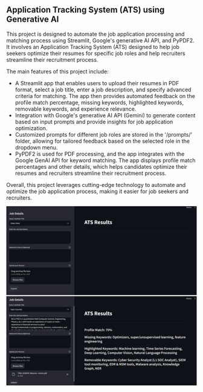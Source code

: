 ## Application Tracking System (ATS) using Generative AI

This project is designed to automate the job application processing and matching process using Streamlit, Google's generative AI API, and PyPDF2. It involves an Application Tracking System (ATS) designed to help job seekers optimize their resumes for specific job roles and help recruiters streamline their recruitment process.

The main features of this project include:

- A Streamlit app that enables users to upload their resumes in PDF format, select a job title, enter a job description, and specify advanced criteria for matching. The app then provides automated feedback on the profile match percentage, missing keywords, highlighted keywords, removable keywords, and experience relevance.
- Integration with Google's generative AI API (Gemini) to generate content based on input prompts and provide insights for job application optimization.
- Customized prompts for different job roles are stored in the '/prompts/' folder, allowing for tailored feedback based on the selected role in the dropdown menu.
- PyPDF2 is used for PDF processing, and the app integrates with the Google GenAI API for keyword matching. The app displays profile match percentages and other details, which helps candidates optimize their resumes and recruiters streamline their recruitment process.

Overall, this project leverages cutting-edge technology to automate and optimize the job application process, making it easier for job seekers and recruiters.

![App Screenshot](images/img.png)
![ATS Results](images/img2.png)
